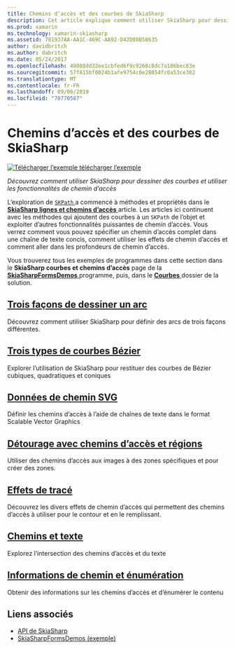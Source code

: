 ```yaml
---
title: Chemins d’accès et des courbes de SkiaSharp
description: Cet article explique comment utiliser SkiaSharp pour dessiner des courbes et utiliser les fonctionnalités de chemin d’accès dans les applications Xamarin.Forms et illustre ceci avec l’exemple de code.
ms.prod: xamarin
ms.technology: xamarin-skiasharp
ms.assetid: 781937AA-AA1C-469C-AA92-D42D08B58635
author: davidbritch
ms.author: dabritch
ms.date: 05/24/2017
ms.openlocfilehash: 49888dd32ee1cbfed6f9c9268c8dc7a106bec83e
ms.sourcegitcommit: 57f815bf0024b1afe9754c0e28054fc0a53ce302
ms.translationtype: MT
ms.contentlocale: fr-FR
ms.lasthandoff: 09/06/2019
ms.locfileid: "70770587"
---
```

# <a name="skiasharp-curves-and-paths"></a>Chemins d’accès et des courbes de SkiaSharp

[![Télécharger l’exemple](~/media/shared/download.png) télécharger l’exemple](https://docs.microsoft.com/samples/xamarin/xamarin-forms-samples/skiasharpforms-demos)

_Découvrez comment utiliser SkiaSharp pour dessiner des courbes et utiliser les fonctionnalités de chemin d’accès_

L’exploration de [ `SKPath` ](xref:SkiaSharp.SKPath) a commencé à méthodes et propriétés dans le [ **SkiaSharp lignes et chemins d’accès** ](../paths/index.md) article. Les articles ici continuent avec les méthodes qui ajoutent des courbes à un `SKPath` de l’objet et exploiter d’autres fonctionnalités puissantes de chemin d’accès. Vous verrez comment vous pouvez spécifier un chemin d’accès complet dans une chaîne de texte concis, comment utiliser les effets de chemin d’accès et comment aller dans les profondeurs de chemin d’accès.

Vous trouverez tous les exemples de programmes dans cette section dans le **SkiaSharp courbes et chemins d’accès** page de la [ **SkiaSharpFormsDemos** ](https://docs.microsoft.com/samples/xamarin/xamarin-forms-samples/skiasharpforms-demos) programme, puis, dans le [  **Courbes** ](https://github.com/xamarin/xamarin-forms-samples/tree/master/SkiaSharpForms/Demos/Demos/SkiaSharpFormsDemos/Curves) dossier de la solution.

## <a name="three-ways-to-draw-an-arcarcsmd"></a>[Trois façons de dessiner un arc](arcs.md)

Découvrez comment utiliser SkiaSharp pour définir des arcs de trois façons différentes.

## <a name="three-types-of-bzier-curvesbeziersmd"></a>[Trois types de courbes Bézier](beziers.md)

Explorer l’utilisation de SkiaSharp pour restituer des courbes de Bézier cubiques, quadratiques et coniques

## <a name="svg-path-datapath-datamd"></a>[Données de chemin SVG](path-data.md)

Définir les chemins d’accès à l’aide de chaînes de texte dans le format Scalable Vector Graphics

## <a name="clipping-with-paths-and-regionsclippingmd"></a>[Détourage avec chemins d’accès et régions](clipping.md)

Utiliser des chemins d’accès aux images à des zones spécifiques et pour créer des zones.

## <a name="path-effectseffectsmd"></a>[Effets de tracé](effects.md)

Découvrez les divers effets de chemin d’accès qui permettent des chemins d’accès à utiliser pour le contour et en le remplissant.

## <a name="paths-and-texttext-pathsmd"></a>[Chemins et texte](text-paths.md)

Explorez l’intersection des chemins d’accès et du texte

## <a name="path-information-and-enumerationinformationmd"></a>[Informations de chemin et énumération](information.md)

Obtenir des informations sur les chemins d’accès et d’énumérer le contenu

## <a name="related-links"></a>Liens associés

- [API de SkiaSharp](https://docs.microsoft.com/dotnet/api/skiasharp)
- [SkiaSharpFormsDemos (exemple)](https://docs.microsoft.com/samples/xamarin/xamarin-forms-samples/skiasharpforms-demos)
